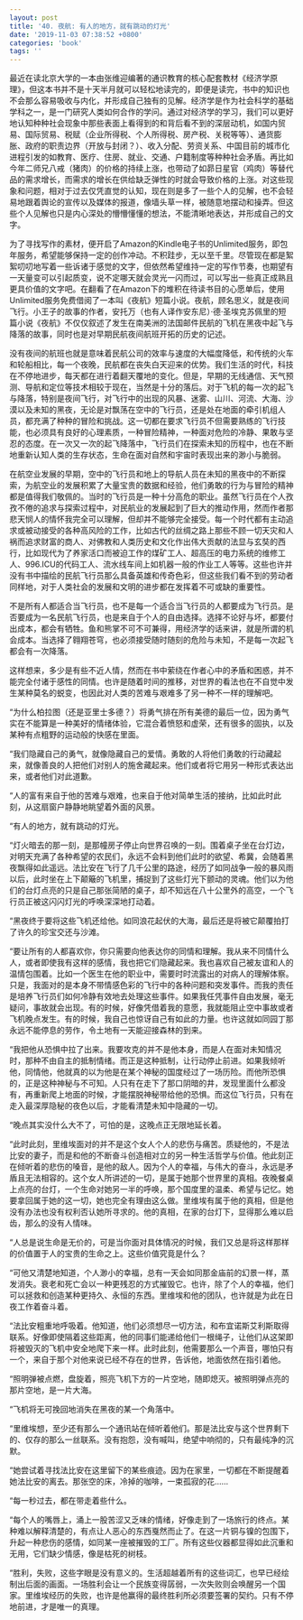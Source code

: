 ```yaml
---
layout: post
title: '40. 夜航: 有人的地方，就有跳动的灯光'
date: '2019-11-03 07:38:52 +0800'
categories: 'book'
tags: ''
---
```


最近在读北京大学的一本由张维迎编著的通识教育的核心配套教材《经济学原理》，但这本书并不是十天半月就可以轻松地读完的，即便是读完，书中的知识也不会那么容易吸收与内化，并形成自己独有的见解。经济学是作为社会科学的基础学科之一，是一门研究人类如何合作的学问。通过对经济学的学习，我们可以更好地认知种种社会现象中那些表面上看得到的和背后看不到的深层动机，如国内贸易、国际贸易、税赋（企业所得税、个人所得税、房产税、关税等等）、通货膨胀、政府的职责边界（开放与封闭？）、收入分配、劳资关系、中国目前的城市化进程引发的如教育、医疗、住房、就业、交通、户籍制度等种种社会矛盾。再比如今年二师兄八戒（猪肉）的价格的持续上涨，也带动了如昴日星官（鸡肉）等替代品的需求增长，而需求的增长在供给缺乏弹性的时就会导致价格的上涨。对这些现象和问题，相对于过去仅凭直觉的认知，现在则是多了一些个人的见解，也不会轻易地跟着舆论的宣传以及媒体的报道，像墙头草一样，被随意地摆动和操弄。但这些个人见解也只是内心深处的懵懵懂懂的想法，不能清晰地表达，并形成自己的文字。


为了寻找写作的素材，便开启了Amazon的Kindle电子书的Unlimited服务，即包年服务，希望能够保持一定的创作冲动。不积跬步，无以至千里。尽管现在都是絮絮叨叨地写着一些诉诸于感觉的文字，但依然希望维持一定的写作节奏，也期望有一天量变可以引起质变，说不定哪天就会灵光一闪而过，可以写出一些真正成熟且更具价值的文字吧。在翻看了在Amazon下的堆积在待读书目的心愿单后，使用Unlimited服务免费借阅了一本叫《夜航》短篇小说。夜航，顾名思义，就是夜间飞行。小王子的故事的作者，安托万（也有人译作安东尼）·德·圣埃克苏佩里的短篇小说《夜航》不仅仅叙述了发生在南美洲的法国邮件民航的飞机在黑夜中起飞与降落的故事，同时也是对早期民航夜间航班开拓的历史的记述。


没有夜间的航班也就是意味着民航公司的效率与速度的大幅度降低，和传统的火车和轮船相比，每一个夜晚，民航都在丧失白天迎来的优势。我们生活的时代，科技在不停地进步，每天都在进行着翻天覆地的变化。但是，早期的无线通信、天气预测、导航和定位等技术相较于现在，当然是十分的落后。对于飞机的每一次的起飞与降落，特别是夜间飞行，对飞行中的出现的风暴、迷雾、山川、河流、大海、沙漠以及未知的黑夜，无论是对飘荡在空中的飞行员，还是处在地面的牵引机组人员，都充满了种种的冒险和挑战。这一切都在要求飞行员不但需要熟练的飞行技能，也必须具有良好的心理素质，一种冒险精神，一种面对危险的冷静、果敢与坚忍的态度。在一次又一次的起飞降落中，飞行员们在探索未知的历程中，也在不断地重新认知人类的生存状态，生命在面对自然和宇宙时表现出来的渺小与脆弱。


在航空业发展的早期，空中的飞行员和地上的导航人员在未知的黑夜中的不断探索，为航空业的发展积累了大量宝贵的数据和经验，他们勇敢的行为与冒险的精神都是值得我们敬佩的。当时的飞行员是一种十分高危的职业。虽然飞行员在个人孜孜不倦的追求与探索过程中，对民航业的发展起到了巨大的推动作用，然而作者那悲天悯人的情怀我完全可以理解，但却并不能够完全接受。每一个时代都有主动追求或被动接受的各种高风险的工作，比如古代的丝绸之路上那些不顾一切天灾和人祸而追求财富的商人、对佛教和人类历史和文化作出伟大贡献的法显与玄奘的西行，比如现代为了养家活口而被迫工作的煤矿工人、超高压的电力系统的维修工人、996.ICU的代码工人、流水线车间上如机器一般的作业工人等等。这些也许并没有书中描绘的民航飞行员那么具备英雄和传奇色彩，但这些我们看不到的劳动者同样地，对于人类社会的发展和文明的进步都在发挥着不可或缺的重要性。


不是所有人都适合当飞行员，也不是每一个适合当飞行员的人都要成为飞行员。是否要成为一名民航飞行员，也是来自于个人的自由选择。选择不论好与坏，都要付出成本，都会有牺牲。鱼和熊掌不可不可兼得，用经济学的话来讲，就是所谓的机会成本。当选择了翱翔苍穹，也必须接受随时随刻的危险与未知，不是每一次起飞都会有一次降落。


这样想来，多少是有些不近人情，然而在书中萦绕在作者心中的矛盾和困惑，并不能完全付诸于感性的同情。也许是随着时间的推移，对世界的看法也在不自觉中发生某种莫名的蜕变，也因此对人类的苦难与艰难多了另一种不一样的理解吧。




“为什么柏拉图（还是亚里士多德？）将勇气排在所有美德的最后一位，因为勇气实在不能算是一种美好的情绪体验，它混合着愤怒和虚荣，还有很多的固执，以及某种有点粗野的运动般的快感在里面。


“我们隐藏自己的勇气，就像隐藏自己的爱情。勇敢的人将他们勇敢的行动藏起来，就像善良的人把他们对别人的施舍藏起来。他们或者将它用另一种形式表达出来，或者他们对此道歉。


“人的富有来自于他的苦难与艰难，也来自于他对简单生活的接纳，比如此时此刻，从这扇窗户静静地眺望着外面的风景。


“有人的地方，就有跳动的灯光。


“灯火暗去的那一刻，是那幢房子停止向世界召唤的一刻。围着桌子坐在台灯边，对明天充满了各种希望的农民们，永远不会料到他们此时的欲望、希冀，会随着黑夜飘得如此遥远。法比安在飞行了几千公里的路途，经历了如同战争一般的暴风雨以后，此时坐在上下颠簸的飞机里，捕捉到了这些灯光下颤动的灵魂。他们以为他们的台灯点亮的只是自己那张简陋的桌子，却不知远在八十公里外的高空，一个飞行员正被这闪闪灯光的呼唤深深地打动着。


“黑夜终于要将这些飞机还给他。如同浪花起伏的大海，最后还是将被它颠覆拍打了许久的珍宝交还与沙滩。


“要让所有的人都喜欢你，你只需要向他表达你的同情和理解。我从来不同情什么人，或者即使我有这样的感情，我也把它们隐藏起来。我也喜欢自己被友谊和人的温情包围着。比如一个医生在他的职业中，需要时时流露出的对病人的理解体察。只是，我面对的是本身不带情感色彩的飞行中的各种问题和突发事件。而我的责任是培养飞行员们如何冷静有效地去处理这些事件。如果我任凭事件自由发展，毫无疑问，事故就会出现。有的时候，好像凭借着我的意愿，我就能阻止空中事故或者飞机晚点发生。有的时候，我自己也惊讶自己有如此的力量。也许这就如同园丁那永远不能停息的劳作，令土地有一天能迎接森林的到来。


“我把他从恐惧中拉了出来。我要攻克的并不是他本身，而是人在面对未知情况时，那种不由自主的抵制情绪。而正是这种抵制，让行动停止前进。如果我倾听他，同情他，他就真的以为他是在某个神秘的国度经过了一场历险。而他所恐惧的，正是这种神秘与不可知。人只有在走下了那口阴暗的井，发现里面什么都没有，再重新爬上地面的时候，才能摆脱神秘带给他的恐惧。而这位飞行员，只有在走入最深厚隐秘的夜色以后，才能看清楚未知中隐藏的一切。


“晚点其实没什么大不了，可怕的是，这晚点正无限地延长着。


“此时此刻，里维埃面对的并不是这个女人个人的悲伤与痛苦。质疑他的，不是法比安的妻子，而是和他的不断奋斗创造相对立的另一种生活哲学与价值。他此刻正在倾听着的悲伤的嗓音，是他的敌人。因为个人的幸福，与伟大的奋斗，永远是矛盾且无法相容的。这个女人所讲述的一切，是属于她那个世界里的真相。夜晚餐桌上点亮的台灯，一个生命对她另一半的呼唤，那个国度里的温柔、希望与记忆。她要拿回属于她的这一切，她也完全有理由这么做。里维埃有属于他的真相，但是他没有办法也没有权利否认她所寻求的。他的真相，在家的台灯下，显得那么难以启齿，那么的没有人情味。


“人总是说生命是无价的，可是当你面对具体情况的时候，我们又总是将这样那样的价值置于人的宝贵的生命之上。这些价值究竟是什么？


“可他又清楚地知道，个人渺小的幸福，总有一天会如同那金庙前的幻景一样，蒸发消失。衰老和死亡会以一种更残忍的方式摧毁它。也许，除了个人的幸福，他们可以拯救和创造某种更持久、永恒的东西。里维埃和他的团队，也许就是为此在日夜工作着奋斗着。


“法比安粗重地呼吸着。他知道，他们必须想尽一切方法，和布宜诺斯艾利斯取得联系。好像即使隔着这些距离，他的同事们能递给他们一根绳子，让他们从这架即将被毁灭的飞机中安全地爬下来一样。此时此刻，他需要那么一个声音，哪怕只有一个，来自于那个对他来说已经不存在的世界，告诉他，地面依然在指引着他。


“照明弹被点燃，盘旋着，照亮飞机下方的一片空地，随即熄灭。被照明弹点亮的那片空地，是一片大海。


“飞机将无可挽回地消失在黑夜的某一个角落中。


“里维埃想，至少还有那么一个通讯站在倾听着他们。那是法比安与这个世界剩下的、仅存的那么一丝联系。没有抱怨，没有喊叫，绝望中响彻的，只有最纯净的沉默。


“她尝试着寻找法比安在这里留下的某些痕迹。因为在家里，一切都在不断提醒着她法比安的离去。那张空的床，冷掉的咖啡，一束孤寂的花……


“每一秒过去，都在带走着些什么。


“每个人的嘴唇上，涌上一股苦涩又乏味的情绪，好像走到了一场旅行的终点。某种难以解释清楚的，有点让人恶心的东西戛然而止了。在这一片铜与镍的包围下，升起一种悲伤的感情，如同某一座被摧毁的工厂。所有这些仪器都显得如此沉重和无用，它们缺少情感，像是枯死的树枝。


“胜利，失败，这些字眼是没有意义的。生活超越着所有的这些词汇，也早已经绘制出后面的画面。一场胜利会让一个民族变得孱弱，一次失败则会唤醒另一个国家。里维埃经历的失败，也许是他赢得的最终胜利所必须要签署的契约。只有不停地前进，才是唯一的真理。
